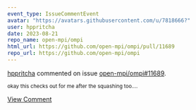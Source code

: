 ```yaml
---
event_type: IssueCommentEvent
avatar: "https://avatars.githubusercontent.com/u/7818666?"
user: hppritcha
date: 2023-08-21
repo_name: open-mpi/ompi
html_url: https://github.com/open-mpi/ompi/pull/11689
repo_url: https://github.com/open-mpi/ompi
---
```


<a href='https://github.com/hppritcha' target='_blank'>hppritcha</a> commented on issue <a href='https://github.com/open-mpi/ompi/pull/11689' target='_blank'>open-mpi/ompi#11689</a>.

<small>okay this checks out for me after the squashing too....</small>

<a href='https://github.com/open-mpi/ompi/pull/11689' target='_blank'>View Comment</a>